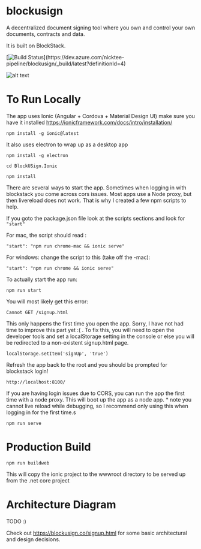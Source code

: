 
# blockusign

A decentralized document signing tool where you own and control your own documents, contracts and data.

It is built on BlockStack.

[![Build Status](https://dev.azure.com/nicktee-pipeline/blockusign/_apis/build/status/blockusign-ASP.NET%20Core%20(.NET%20Framework)-CI)](https://dev.azure.com/nicktee-pipeline/blockusign/_build/latest?definitionId=4)

![alt text](https://github.com/ntheile/blockusign/blob/master/blockusign.png?raw=true "Block-U-Sign")

# To Run Locally

The app uses Ionic (Angular + Cordova + Material Design UI) make sure you have it installed https://ionicframework.com/docs/intro/installation/ 

`npm install -g ionic@latest`

It also uses electron to wrap up as a desktop app

`npm install -g electron`

`cd BlockUSign.Ionic`

`npm install`

There are several ways to start the app.  Sometimes when logging in with blockstack you come across cors issues. Most apps use a Node proxy, but then livereload does not work. That is why I created a few npm scripts to help.


If you goto the package.json file look at the scripts sections and look for `"start"`

For mac, the script should read :

 `"start": "npm run chrome-mac && ionic serve"`

For windows: change the script to this (take off the -mac):

`"start": "npm run chrome && ionic serve"`

To actually start the app run:

`npm run start`

You will most likely get this error:

`Cannot GET /signup.html`

This only happens the first time you open the app. Sorry, I have not had time to improve this part yet :( . To fix this,  you will need to open the developer tools and set a localStorage setting in the console
or else you will be redirected to a non-existent signup.html page.

`localStorage.setItem('signUp', 'true')`

Refresh the app back to the root and you should be prompted for blockstack login!

`http://localhost:8100/`

If you are having login issues due to CORS, you can run the app the first time with a node proxy. This will boot up the app as a node app. * note you cannot live reload while debugging, so I recommend only using this when logging in for the first time.s

`npm run serve`

# Production Build

`npm run buildweb`

This will copy the ionic project to the wwwroot directory to be served up from the .net core project 

# Architecture Diagram

TODO :) 

Check out https://blockusign.co/signup.html for some basic architectural and design decisions. 
